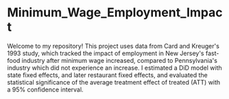 # Minimum_Wage_Employment_Impact
Welcome to my repository! This project uses data from Card and Kreuger's 1993 study, which tracked the impact of employment in New Jersey's fast-food industry after minimum wage increased, compared to Pennsylvania's industry which did not experience an increase. I estimated a DiD model with state fixed effects, and later restaurant fixed effects, and evaluated the statistical significance of the average treatment effect of treated (ATT) with a 95% confidence interval.
